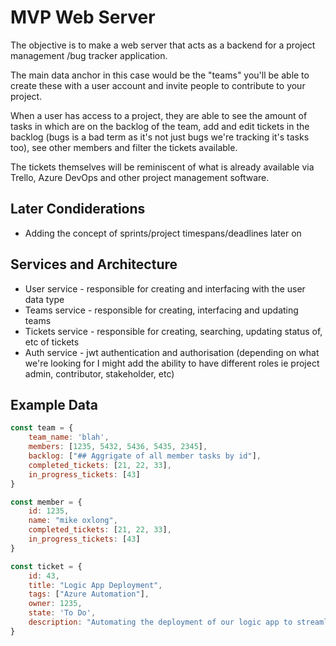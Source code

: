 # MVP Web Server

The objective is to make a web server that acts as a backend for a project management /bug tracker application.

The main data anchor in this case would be the "teams" you'll be able to create these with a user account and invite people to contribute to your project.

When a user has access to a project, they are able to see the amount of tasks in which are on the backlog of the team, add and edit tickets in the backlog (bugs is a bad term as it's not just bugs we're tracking it's tasks too), see other members and filter the tickets available.

The tickets themselves will be reminiscent of what is already available via Trello, Azure DevOps and other project management software.

## Later Condiderations

- Adding the concept of sprints/project timespans/deadlines later on

## Services and Architecture

- User service - responsible for creating and interfacing with the user data type
- Teams service - responsible for creating, interfacing and updating teams
- Tickets service - responsible for creating, searching, updating status of, etc of tickets
- Auth service - jwt authentication and authorisation (depending on what we're looking for I might add the ability to have different roles ie project admin, contributor, stakeholder, etc)

## Example Data

```javascript
const team = {
    team_name: 'blah',
    members: [1235, 5432, 5436, 5435, 2345],
    backlog: ["## Aggrigate of all member tasks by id"],
    completed_tickets: [21, 22, 33],
    in_progress_tickets: [43]
}

const member = {
    id: 1235,
    name: "mike oxlong",
    completed_tickets: [21, 22, 33],
    in_progress_tickets: [43]
}

const ticket = {
    id: 43,
    title: "Logic App Deployment",
    tags: ["Azure Automation"],
    owner: 1235,
    state: 'To Do',
    description: "Automating the deployment of our logic app to streamline BAU processes."
}
```
